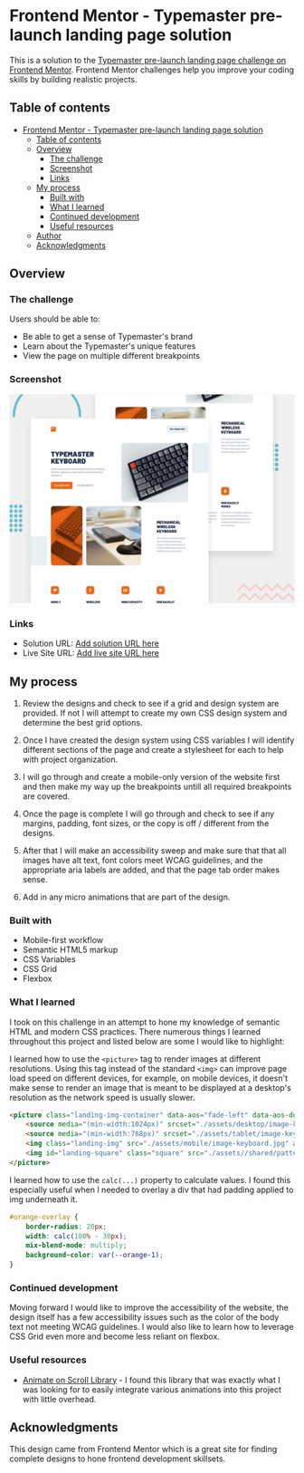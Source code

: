 # Frontend Mentor - Typemaster pre-launch landing page solution

This is a solution to the [Typemaster pre-launch landing page challenge on Frontend Mentor](). Frontend Mentor challenges help you improve your coding skills by building realistic projects.

## Table of contents

-   [Frontend Mentor - Typemaster pre-launch landing page solution](#frontend-mentor---typemaster-pre-launch-landing-page-solution)
    -   [Table of contents](#table-of-contents)
    -   [Overview](#overview)
        -   [The challenge](#the-challenge)
        -   [Screenshot](#screenshot)
        -   [Links](#links)
    -   [My process](#my-process)
        -   [Built with](#built-with)
        -   [What I learned](#what-i-learned)
        -   [Continued development](#continued-development)
        -   [Useful resources](#useful-resources)
    -   [Author](#author)
    -   [Acknowledgments](#acknowledgments)

## Overview

### The challenge

Users should be able to:

-   Be able to get a sense of Typemaster's brand
-   Learn about the Typemaster's unique features
-   View the page on multiple different breakpoints

### Screenshot

![](./preview.jpg)

### Links

-   Solution URL: [Add solution URL here](https://your-solution-url.com)
-   Live Site URL: [Add live site URL here](https://your-live-site-url.com)

## My process

1. Review the designs and check to see if a grid and design system are provided. If not I will attempt to create my own CSS design system and determine the best grid options.

2. Once I have created the design system using CSS variables I will identify different sections of the page and create a stylesheet for each to help with project organization.

3. I will go through and create a mobile-only version of the website first and then make my way up the breakpoints untill all required breakpoints are covered.

4. Once the page is complete I will go through and check to see if any margins, padding, font sizes, or the copy is off / different from the designs.

5. After that I will make an accessibility sweep and make sure that that all images have alt text, font colors meet WCAG guidelines, and the appropriate aria labels are added, and that the page tab order makes sense.

6. Add in any micro animations that are part of the design.

### Built with

-   Mobile-first workflow
-   Semantic HTML5 markup
-   CSS Variables
-   CSS Grid
-   Flexbox

### What I learned

I took on this challenge in an attempt to hone my knowledge of semantic HTML and modern CSS practices. There numerous things I learned throughout this project and listed below are some I would like to highlight:

I learned how to use the `<picture>` tag to render images at different resolutions. Using this tag instead of the standard `<img>` can improve page load speed on different devices, for example, on mobile devices, it doesn't make sense to render an image that is meant to be displayed at a desktop's resolution as the network speed is usually slower.

```html
<picture class="landing-img-container" data-aos="fade-left" data-aos-duration="500">
	<source media="(min-width:1024px)" srcset="./assets/desktop/image-keyboard.jpg" />
	<source media="(min-width:768px)" srcset="./assets/tablet/image-keyboard.jpg" />
	<img class="landing-img" src="./assets/mobile/image-keyboard.jpg" alt="Typemaster keyboard image" />
	<img id="landing-square" class="square" src="./assets//shared/pattern-square.svg" />
</picture>
```

I learned how to use the `calc(...)` property to calculate values. I found this especially useful when I needed to overlay a div that had padding applied to img underneath it.

```css
#orange-overlay {
	border-radius: 20px;
	width: calc(100% - 30px);
	mix-blend-mode: multiply;
	background-color: var(--orange-1);
}
```

### Continued development

Moving forward I would like to improve the accessibility of the website, the design itself has a few accessibility issues such as the color of the body text not meeting WCAG guidelines. I would also like to learn how to leverage CSS Grid even more and become less reliant on flexbox.

### Useful resources

-   [Animate on Scroll Library](https://michalsnik.github.io/aos/) - I found this library that was exactly what I was looking for to easily integrate various animations into this project with little overhead.

## Acknowledgments

This design came from Frontend Mentor which is a great site for finding complete designs to hone frontend development skillsets.
